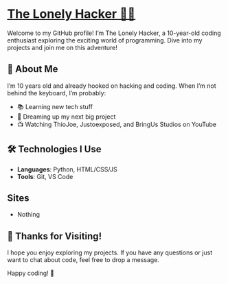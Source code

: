 # [The Lonely Hacker 👨‍💻](https://github.com/TheLonelyHackerCode/)

Welcome to my GitHub profile! I’m The Lonely Hacker, a 10-year-old coding enthusiast exploring the exciting world of programming. Dive into my projects and join me on this adventure!

## 🚀 About Me

I’m 10 years old and already hooked on hacking and coding. When I’m not behind the keyboard, I’m probably:

- 📚 Learning new tech stuff
- 🚀 Dreaming up my next big project
- 📺 Watching ThioJoe, Justoexposed, and BringUs Studios on YouTube

## 🛠️ Technologies I Use

- **Languages**: Python, HTML/CSS/JS
- **Tools**: Git, VS Code

## Sites

- Nothing


## 🎉 Thanks for Visiting!

I hope you enjoy exploring my projects. If you have any questions or just want to chat about code, feel free to drop a message.

Happy coding! 🌟
